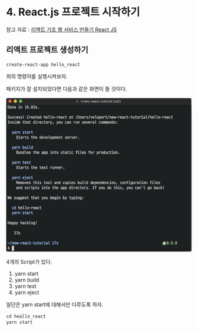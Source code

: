 # 4. React.js 프로젝트 시작하기

참고 자료 : 
[리액트 기초 웹 서비스 만들기 React JS](https://www.youtube.com/watch?v=sM2p1EqTlw4&list=PL7jH19IHhOLOFTVD4R8FeZWkwpVi8-9Fv)

## 리액트 프로젝트 생성하기

    create-react-app hello_react
    
위의 명령어를 실행시켜보자.

패키지가 잘 설치되었다면 다음과 같은 화면이 뜰 것이다.

![패키지 설치 후](https://github.com/Se-Hun/WebStudy/blob/master/React.js/%ED%94%84%EB%A1%9C%EC%A0%9D%ED%8A%B8%20%EC%84%A4%EC%B9%98%20%ED%9B%84.PNG)

4개의 Script가 있다.

1. yarn start
2. yarn build
3. yarn test
4. yarn eject

일단은 yarn start에 대해서만 다루도록 하자.

    cd heallo_react
    yarn start
    
